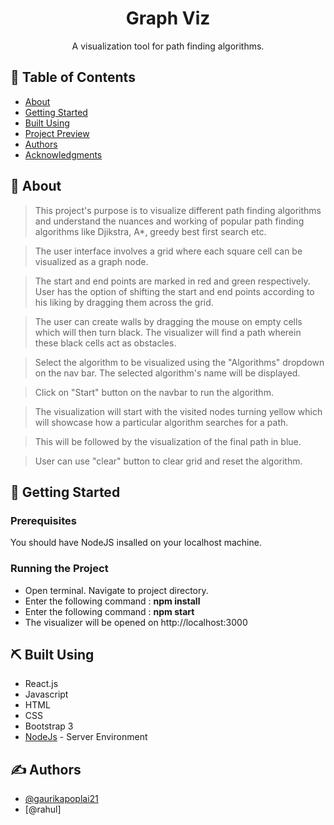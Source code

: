
<h1 align="center">Graph Viz</h1>

<div align="center">


</div>


<p align="center"> 
A visualization tool for path finding algorithms.
    <br> 
</p>

## 📝 Table of Contents

- [About](#about)
- [Getting Started](#getting_started)
- [Built Using](#built_using)
- [Project Preview](#Project_Preview)
- [Authors](#authors)
- [Acknowledgments](#acknowledgement)

## 🧐 About <a name = "about"></a>

> This project's purpose is to visualize different path finding algorithms and understand the nuances and working of popular path finding algorithms like Djikstra, A*, greedy best first search etc.

> The user interface involves a grid where each square cell can be visualized as a graph node.

> The start and end points are marked in red and green respectively. User has the option of shifting the start and end points according to his liking by dragging them across the grid.

> The user can create walls by dragging the mouse on empty cells which will then turn black. The visualizer will find a path wherein these black cells act as obstacles.

> Select the algorithm to be visualized using the "Algorithms" dropdown on the nav bar. The selected algorithm's name will be displayed.

> Click on "Start" button on the navbar to run the algorithm.

> The visualization will start with the visited nodes turning yellow which will showcase how a particular algorithm searches for a path. 

> This will be followed by the visualization of the final path in blue.

> User can use "clear" button to clear grid and reset the algorithm.


## 🏁 Getting Started <a name = "getting_started"></a>

### Prerequisites

You should have NodeJS insalled on your localhost machine.

### Running the Project

- Open terminal. Navigate to project directory.
- Enter the following command : **npm install**
- Enter the following command : **npm start**
- The visualizer will be opened on http://localhost:3000


## ⛏️ Built Using <a name = "built_using"></a>

- React.js
- Javascript
- HTML
- CSS
- Bootstrap 3
- [NodeJs](https://nodejs.org/en/) - Server Environment

## ✍️ Authors <a name = "authors"></a>

- [@gaurikapoplai21](https://github.com/gaurikapoplai21) 
- [@rahul]


